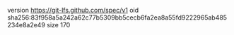version https://git-lfs.github.com/spec/v1
oid sha256:83f958a5a242a62c77b5309bb5cecb6fa2ea8a55fd9222965ab485234e8a2e49
size 170
